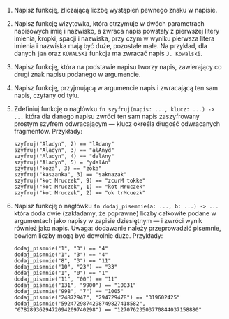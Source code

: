 1. Napisz funkcję, zliczającą liczbę wystąpień pewnego znaku w napisie.

2. Napisz funkcję wizytowka, która otrzymuje w dwóch parametrach napisowych
   imię i nazwisko, a zwraca napis powstały z pierwszej litery imienia, kropki,
   spacji i nazwiska, przy czym w wyniku pierwsza litera imienia i nazwiska
   mają być duże, pozostałe małe. Na przykład, dla danych `jan` oraz `KOWALSKI`
   funkcja ma zwracać napis `J. Kowalski`.

3. Napisz funkcję, która na podstawie napisu tworzy napis, zawierający co drugi
   znak napisu podanego w argumencie.

4. Napisz funkcję, przyjmującą w argumencie napis i zwracającą ten sam napis,
   czytany od tyłu.

5. Zdefiniuj funkcję o nagłówku `fn szyfruj(napis: ..., klucz: ...) -> ...`
   która dla danego napisu zwróci ten sam napis zaszyfrowany prostym szyfrem
   odwracającym — klucz określa długość odwracanych fragmentów. Przykłady:
   ```
   szyfruj("Aladyn", 2) == "lAdany"
   szyfruj("Aladyn", 3) == "alAnyd"
   szyfruj("Aladyn", 4) == "dalAny"
   szyfruj("Aladyn", 5) = "ydalAn"
   szyfruj("koza", 3) == "zoka"
   szyfruj("kaszanka", 3) == "saknazak"
   szyfruj("kot Mruczek", 9) == "zcurM tokke"
   szyfruj("kot Mruczek", 1) == "kot Mruczek"
   szyfruj("kot Mruczek", 2) == "ok trMcuezk"
   ```

6. Napisz funkcję o nagłówku `fn dodaj_pisemnie(a: ..., b: ...) -> ...` która
   doda dwie (zakładamy, że poprawne) liczby całkowite podane w argumentach
   jako napisy w zapisie dziesiętnym — i zwróci wynik również jako napis.
   Uwaga: dodawanie należy przeprowadzić pisemnie, bowiem liczby mogą być
   dowolnie duże. Przykłady:
   ```
   dodaj_pismnie("1", "3") == "4"
   dodaj_pismnie("1", "3") == "4"
   dodaj_pismnie("8", "3") == "11"
   dodaj_pismnie("10", "23") == "33"
   dodaj_pismnie("1", "0") == "1"
   dodaj_pismnie("11", "00") == "11"
   dodaj_pismnie("131", "9900") == "10031"
   dodaj_pismnie("998", "7") == "1005"
   dodaj_pismnie("24872947", "294729478") == "319602425"
   dodaj_pismnie("5924729874298749827418582", "6782893629472094209740298") == "12707623503770844037158880"
   ```
